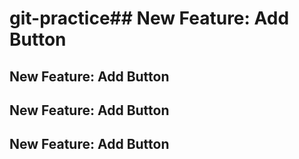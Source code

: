 # git-practice## New Feature: Add Button
## New Feature: Add Button
## New Feature: Add Button
## New Feature: Add Button
